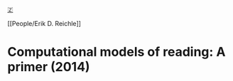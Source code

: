 [🇿](zotero://select/library/items/P39EB6BI)

[[People/Erik D. Reichle]] 
# Computational models of reading: A primer (2014)

